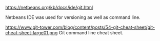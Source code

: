 https://netbeans.org/kb/docs/ide/git.html

Netbeans IDE was used for versioning as well as command line.

https://www.git-tower.com/blog/content/posts/54-git-cheat-sheet/git-cheat-sheet-large01.png
Git command line cheat sheet.
